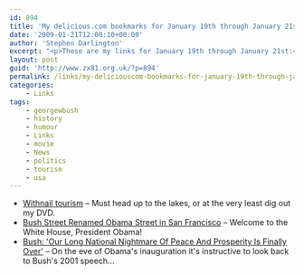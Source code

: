 ```yaml
---
id: 894
title: 'My delicious.com bookmarks for January 19th through January 21st'
date: '2009-01-21T12:00:10+00:00'
author: 'Stephen Darlington'
excerpt: "<p>These are my links for January 19th through January 21st:</p>\n<ul>\n<li><a href=\"http://news.bbc.co.uk/1/hi/magazine/7840420.stm\">Withnail tourism</a> - Must head up to the lakes, or at the very least dig out my DVD.</li>\n<li><a href=\"http://laughingsquid.com/bush-street-renamed-obama-street-in-san-francisco/\">Bush Street Renamed Obama Street in San Francisco</a> - Welcome to the White House, President Obama!</li>\n<li><a href=\"http://www.theonion.com/content/node/28784\">Bush: &#39;Our Long National Nightmare Of Peace And Prosperity Is Finally Over&#39;</a> - On the eve of Obama&#39;s inauguration it&#39;s instructive to look back to Bush&#39;s 2001 speech...</li>\n\n</ul>"
layout: post
guid: 'http://www.zx81.org.uk/?p=894'
permalink: /links/my-deliciouscom-bookmarks-for-january-19th-through-january-21st.html
categories:
    - Links
tags:
    - georgewbush
    - history
    - humour
    - Links
    - movie
    - News
    - politics
    - tourism
    - usa
---
```


- [Withnail tourism](http://news.bbc.co.uk/1/hi/magazine/7840420.stm) – Must head up to the lakes, or at the very least dig out my DVD.
- [Bush Street Renamed Obama Street in San Francisco](http://laughingsquid.com/bush-street-renamed-obama-street-in-san-francisco/) – Welcome to the White House, President Obama!
- [Bush: 'Our Long National Nightmare Of Peace And Prosperity Is Finally Over'](http://www.theonion.com/content/node/28784) – On the eve of Obama's inauguration it's instructive to look back to Bush's 2001 speech…